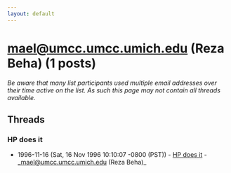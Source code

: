 ```yaml
---
layout: default
---
```


# mael@umcc.umcc.umich.edu (Reza Beha) (1 posts)

_Be aware that many list participants used multiple email addresses over their time active on the list. As such this page may not contain all threads available._

## Threads

### HP does it
+ 1996-11-16 (Sat, 16 Nov 1996 10:10:07 -0800 (PST)) - [HP does it](/archive/1996/11/fda387fceb5616abfe564016860cc0da728bfb0ac6e05f4dfe0d444f71159a05) - _mael@umcc.umcc.umich.edu (Reza Beha)_


